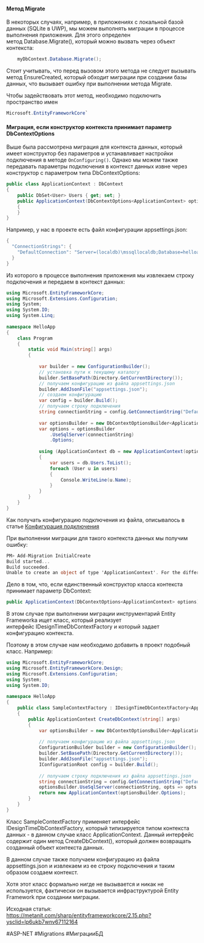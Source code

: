 #### Метод Migrate

В некоторых случаях, например, в приложениях с локальной базой данных (SQLite в UWP), мы можем выполнять миграции в процессе выполнения приложения. Для этого определен метод Database.Migrate(), который можно вызвать через объект контекста:


```C#
	myDbContext.Database.Migrate();
```

Стоит учитывать, что перед вызовом этого метода не следует вызывать метод EnsureCreated, который обходит миграции при создании базы данных, что вызывает ошибку при выполнении метода Migrate.

Чтобы задействовать этот метод, необходимо подключить пространство имен 
```C#
Microsoft.EntityFrameworkCore`
```

#### Миграция, если конструктор контекста принимает параметр DbContextOptions

Выше была рассмотрена миграция для контекста данных, который имеет конструктор без параметров и устанавливает настройки подключения в методе `OnConfiguring()`. Однако мы можем также передавать параметры подключения в контекст данных извне через конструктор с параметром типа DbContextOptions:

```C#
public class ApplicationContext : DbContext
{
    public DbSet<User> Users { get; set; }
    public ApplicationContext(DbContextOptions<ApplicationContext> options) : base(options)
    {
    }
}
```

Например, у нас в проекте есть файл конфигурации appsettings.json:

```C#
{
  "ConnectionStrings": {
    "DefaultConnection": "Server=(localdb)\mssqllocaldb;Database=helloappdb32;Trusted_Connection=True;"
  }
}
```
Из которого в процессе выполнения приложения мы извлекаем строку подключения и передаем в контекст данных:

```C#
using Microsoft.EntityFrameworkCore;
using Microsoft.Extensions.Configuration;
using System;
using System.IO;
using System.Linq;
 
namespace HelloApp
{
    class Program
    {
        static void Main(string[] args)
        {
 
            var builder = new ConfigurationBuilder();
            // установка пути к текущему каталогу
            builder.SetBasePath(Directory.GetCurrentDirectory());
            // получаем конфигурацию из файла appsettings.json
            builder.AddJsonFile("appsettings.json");
            // создаем конфигурацию
            var config = builder.Build();
            // получаем строку подключения
            string connectionString = config.GetConnectionString("DefaultConnection");
 
            var optionsBuilder = new DbContextOptionsBuilder<ApplicationContext>();
            var options = optionsBuilder
                .UseSqlServer(connectionString)
                .Options;
 
            using (ApplicationContext db = new ApplicationContext(options))
            {
                var users = db.Users.ToList();
                foreach (User u in users)
                {
                    Console.WriteLine(u.Name);
                }
            }
        }
    }
}
```

Как получать конфигурацию подключения из файла, описывалось в статье [Конфигурация подключения](https://metanit.com/sharp/entityframeworkcore/2.2.php)

При выполнении миграции для такого контекста данных мы получим ошибку:

```C#
PM> Add-Migration InitialCreate
Build started...
Build succeeded.
Unable to create an object of type 'ApplicationContext'. For the different patterns supported at design time, see https://go.microsoft.com/fwlink/?linkid=851728
```

Дело в том, что, если единственный конструктор класса контекста принимает параметр DbContext:

```C#
public ApplicationContext(DbContextOptions<ApplicationContext> options) : base(options){ }
```

В этом случае при выполнении миграции инструментарий Entity Frameworkа ищет класс, который реализует интерфейс IDesignTimeDbContextFactory и который задает конфигурацию контекста.

Поэтому в этом случае нам необходимо добавить в проект подобный класс. Например:

```C#
using Microsoft.EntityFrameworkCore;
using Microsoft.EntityFrameworkCore.Design;
using Microsoft.Extensions.Configuration;
using System;
using System.IO;
 
namespace HelloApp
{
    public class SampleContextFactory : IDesignTimeDbContextFactory<ApplicationContext>
    {
        public ApplicationContext CreateDbContext(string[] args)
        {
            var optionsBuilder = new DbContextOptionsBuilder<ApplicationContext>();
             
            // получаем конфигурацию из файла appsettings.json
            ConfigurationBuilder builder = new ConfigurationBuilder();
            builder.SetBasePath(Directory.GetCurrentDirectory());
            builder.AddJsonFile("appsettings.json");
            IConfigurationRoot config = builder.Build();
 
            // получаем строку подключения из файла appsettings.json
            string connectionString = config.GetConnectionString("DefaultConnection");
            optionsBuilder.UseSqlServer(connectionString, opts => opts.CommandTimeout((int)TimeSpan.FromMinutes(10).TotalSeconds));
            return new ApplicationContext(optionsBuilder.Options);
        }
    }
}
```

Класс SampleContextFactory применяет интерфейс IDesignTimeDbContextFactory, который типизируется типом контекста данных - в данном случае класс ApplicationContext. Данный интерфейс содержит один метод CreateDbContext(), который должен возвращать созданный объект контекста данных.

В данном случае также получаем конфигурацию из файла appsettings.json и извлекаем из ее строку подключения и таким образом создаем контекст.

Хотя этот класс формально нигде не вызывается и никак не используется, фактически он вызывается инфраструктурой Entity Framework при создании миграции.

Исходная статья:
https://metanit.com/sharp/entityframeworkcore/2.15.php?ysclid=lp6ukb7wnv67112164


#ASP-NET #Migrations #МиграцииБД
